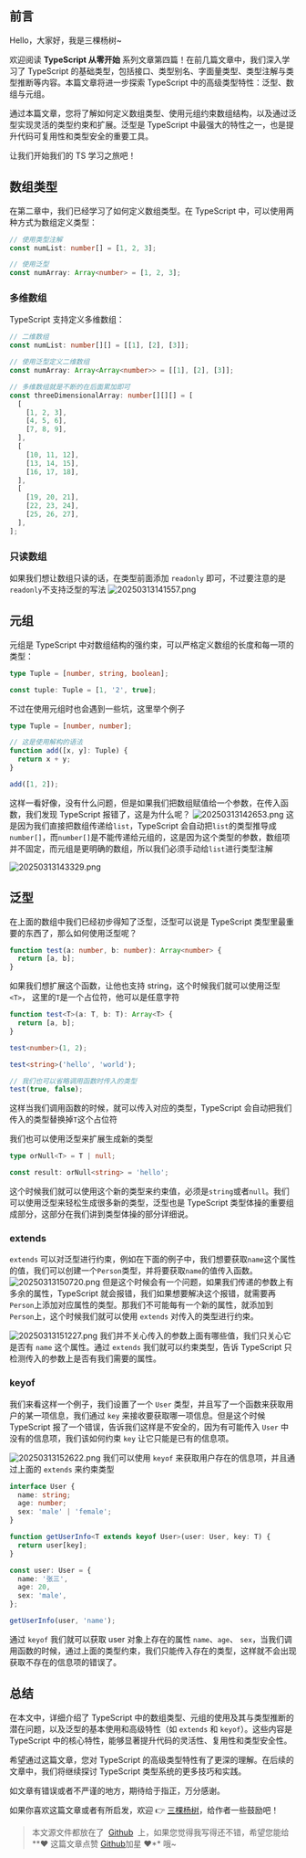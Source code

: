 ## 前言

Hello，大家好，我是三棵杨树~

欢迎阅读 **TypeScript 从零开始** 系列文章第四篇！在前几篇文章中，我们深入学习了 TypeScript 的基础类型，包括接口、类型别名、字面量类型、类型注解与类型推断等内容。本篇文章将进一步探索 TypeScript 中的高级类型特性：泛型、数组与元组。

通过本篇文章，您将了解如何定义数组类型、使用元组约束数组结构，以及通过泛型实现灵活的类型约束和扩展。泛型是 TypeScript 中最强大的特性之一，也是提升代码可复用性和类型安全的重要工具。

让我们开始我们的 TS 学习之旅吧！

## 数组类型

在第二章中，我们已经学习了如何定义数组类型。在 TypeScript 中，可以使用两种方式为数组定义类型：

```typescript
// 使用类型注解
const numList: number[] = [1, 2, 3];

// 使用泛型
const numArray: Array<number> = [1, 2, 3];
```

### 多维数组

TypeScript 支持定义多维数组：

```typescript
// 二维数组
const numList: number[][] = [[1], [2], [3]];

// 使用泛型定义二维数组
const numArray: Array<Array<number>> = [[1], [2], [3]];

// 多维数组就是不断的在后面累加即可
const threeDimensionalArray: number[][][] = [
  [
    [1, 2, 3],
    [4, 5, 6],
    [7, 8, 9],
  ],
  [
    [10, 11, 12],
    [13, 14, 15],
    [16, 17, 18],
  ],
  [
    [19, 20, 21],
    [22, 23, 24],
    [25, 26, 27],
  ],
];
```

### 只读数组

如果我们想让数组只读的话，在类型前面添加 `readonly` 即可，不过要注意的是`readonly`不支持泛型的写法
![20250313141557.png](../image/20250313141557.png)

## 元组

元组是 TypeScript 中对数组结构的强约束，可以严格定义数组的长度和每一项的类型：

```typescript
type Tuple = [number, string, boolean];

const tuple: Tuple = [1, '2', true];
```

不过在使用元组时也会遇到一些坑，这里举个例子

```typescript
type Tuple = [number, number];

// 这是使用解构的语法
function add([x, y]: Tuple) {
  return x + y;
}

add([1, 2]);
```

这样一看好像，没有什么问题，但是如果我们把数组赋值给一个参数，在传入函数，我们发现 TypeScript 报错了，这是为什么呢？
![20250313142653.png](../image/20250313142653.png)
这是因为我们直接把数组传递给`list`，TypeScript 会自动把`list`的类型推导成`number[]`，而`number[]`是不能传递给元组的，这是因为这个类型的参数，数组项并不固定，而元组是更明确的数组，所以我们必须手动给`list`进行类型注解

![20250313143329.png](../image/20250313143329.png)

## 泛型

在上面的数组中我们已经初步得知了泛型，泛型可以说是 TypeScript 类型里最重要的东西了，那么如何使用泛型呢？

```typescript
function test(a: number, b: number): Array<number> {
  return [a, b];
}
```

如果我们想扩展这个函数，让他也支持 string，这个时候我们就可以使用泛型`<T>`， 这里的`T`是一个占位符，他可以是任意字符

```typescript
function test<T>(a: T, b: T): Array<T> {
  return [a, b];
}

test<number>(1, 2);

test<string>('hello', 'world');

// 我们也可以省略调用函数时传入的类型
test(true, false);
```

这样当我们调用函数的时候，就可以传入对应的类型，TypeScript 会自动把我们传入的类型替换掉`T`这个占位符

我们也可以使用泛型来扩展生成新的类型

```typescript
type orNull<T> = T | null;

const result: orNull<string> = 'hello';
```

这个时候我们就可以使用这个新的类型来约束值，必须是`string`或者`null`。我们可以使用泛型来轻松生成很多新的类型，泛型也是 TypeScript 类型体操的重要组成部分，这部分在我们讲到类型体操的部分详细说。

### extends

`extends` 可以对泛型进行约束，例如在下面的例子中，我们想要获取`name`这个属性的值，我们可以创建一个`Person`类型，并将要获取`name`的值传入函数。
![20250313150720.png](../image/20250313150720.png)
但是这个时候会有一个问题，如果我们传递的参数上有多余的属性，TypeScript 就会报错，我们如果想要解决这个报错，就需要再`Person`上添加对应属性的类型。那我们不可能每有一个新的属性，就添加到`Person`上，这个时候我们就可以使用 `extends` 对传入的类型进行约束。

![20250313151227.png](../image/20250313151227.png)
我们并不关心传入的参数上面有哪些值，我们只关心它是否有 `name` 这个属性。通过 `extends` 我们就可以约束类型，告诉 TypeScript 只检测传入的参数上是否有我们需要的属性。

### keyof

我们来看这样一个例子，我们设置了一个 `User` 类型，并且写了一个函数来获取用户的某一项信息，我们通过 `key` 来接收要获取哪一项信息。但是这个时候 TypeScript 报了一个错误，告诉我们这样是不安全的，因为有可能传入 `User` 中没有的信息项，我们该如何约束 `key` 让它只能是已有的信息项。

![20250313152622.png](../image/20250313152622.png)
我们可以使用 `keyof` 来获取用户存在的信息项，并且通过上面的 `extends` 来约束类型

```typescript
interface User {
  name: string;
  age: number;
  sex: 'male' | 'female';
}

function getUserInfo<T extends keyof User>(user: User, key: T) {
  return user[key];
}

const user: User = {
  name: '张三',
  age: 20,
  sex: 'male',
};

getUserInfo(user, 'name');
```

通过 `keyof` 我们就可以获取 user 对象上存在的属性 `name`、`age`、 `sex`，当我们调用函数的时候，通过上面的类型约束，我们只能传入存在的类型，这样就不会出现获取不存在的信息项的错误了。

## 总结

在本文中，详细介绍了 TypeScript 中的数组类型、元组的使用及其与类型推断的潜在问题，以及泛型的基本使用和高级特性（如 `extends` 和 `keyof`）。这些内容是 TypeScript 中的核心特性，能够显著提升代码的灵活性、复用性和类型安全性。

希望通过这篇文章，您对 TypeScript 的高级类型特性有了更深的理解。在后续的文章中，我们将继续探讨 TypeScript 类型系统的更多技巧和实践。

如文章有错误或者不严谨的地方，期待给于指正，万分感谢。

如果你喜欢这篇文章或者有所启发，欢迎 👉 [三棵杨树](https://github.com/sankeyangshu)，给作者一些鼓励吧！

> 本文源文件都放在了  [Github](https://github.com/sankeyangshu-labs/typescript-study)  上，如果您觉得我写得还不错，希望您能给**❤️ 这篇文章点赞 [Github](https://github.com/sankeyangshu-labs/typescript-study)加星 ❤**️ 哦~
